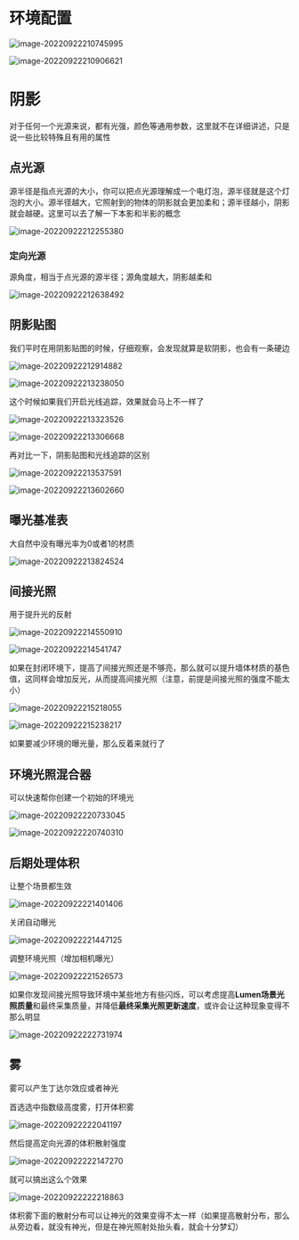 # 环境配置

![image-20220922210745995](assets/image-20220922210745995.png)

![image-20220922210906621](assets/image-20220922210906621.png)



# 阴影

对于任何一个光源来说，都有光强，颜色等通用参数，这里就不在详细讲述，只是说一些比较特殊且有用的属性



## 点光源

源半径是指点光源的大小，你可以把点光源理解成一个电灯泡，源半径就是这个灯泡的大小。源半径越大，它照射到的物体的阴影就会更加柔和；源半径越小，阴影就会越硬。这里可以去了解一下本影和半影的概念

![image-20220922212255380](assets/image-20220922212255380.png)



### 定向光源

源角度，相当于点光源的源半径；源角度越大，阴影越柔和

![image-20220922212638492](assets/image-20220922212638492.png)



## 阴影贴图

我们平时在用阴影贴图的时候，仔细观察，会发现就算是软阴影，也会有一条硬边

![image-20220922212914882](assets/image-20220922212914882.png)

![image-20220922213238050](assets/image-20220922213238050.png)

这个时候如果我们开启光线追踪，效果就会马上不一样了

![image-20220922213323526](assets/image-20220922213323526.png)

![image-20220922213306668](assets/image-20220922213306668.png)

再对比一下，阴影贴图和光线追踪的区别

![image-20220922213537591](assets/image-20220922213537591.png)

![image-20220922213602660](assets/image-20220922213602660.png)



## 曝光基准表

大自然中没有曝光率为0或者1的材质

![image-20220922213824524](assets/image-20220922213824524.png)



## 间接光照

用于提升光的反射

![image-20220922214550910](assets/image-20220922214550910.png)

![image-20220922214541747](assets/image-20220922214541747.png)



如果在封闭环境下，提高了间接光照还是不够亮，那么就可以提升墙体材质的基色值，这同样会增加反光，从而提高间接光照（注意，前提是间接光照的强度不能太小）

![image-20220922215218055](assets/image-20220922215218055.png)

![image-20220922215238217](assets/image-20220922215238217.png)

如果要减少环境的曝光量，那么反着来就行了



## 环境光照混合器

可以快速帮你创建一个初始的环境光

![image-20220922220733045](assets/image-20220922220733045.png)

![image-20220922220740310](assets/image-20220922220740310.png)



## 后期处理体积

让整个场景都生效

![image-20220922221401406](assets/image-20220922221401406.png)

关闭自动曝光

![image-20220922221447125](assets/image-20220922221447125.png)

调整环境光照（增加相机曝光）

![image-20220922221526573](assets/image-20220922221526573.png)

如果你发现间接光照导致环境中某些地方有些闪烁，可以考虑提高**Lumen场景光照质量**和最终采集质量，并降低**最终采集光照更新速度**，或许会让这种现象变得不那么明显

![image-20220922222731974](assets/image-20220922222731974.png)



## 雾

雾可以产生丁达尔效应或者神光

首选选中指数级高度雾，打开体积雾

![image-20220922222041197](assets/image-20220922222041197.png)

然后提高定向光源的体积散射强度

![image-20220922222147270](assets/image-20220922222147270.png)

就可以搞出这么个效果

![image-20220922222218863](assets/image-20220922222218863.png)

体积雾下面的散射分布可以让神光的效果变得不太一样（如果提高散射分布，那么从旁边看，就没有神光，但是在神光照射处抬头看，就会十分梦幻）